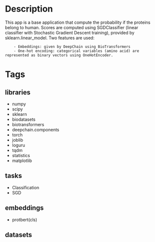# Description
This app is a base application that compute the probability if the proteins belong to human.
Scores are computed using SGDClassifier (linear classifier with Stochastic Gradient Descent training),
    provided by sklearn.linear_model. Two features are used:

        - Embeddings: given by DeepChain using BioTransformers
        - One-hot encoding: categorical variables (amino acid) are represented as binary vectors using OneHotEncoder.

# Tags

## libraries
- numpy
- scipy
- sklearn
- biodatasets
- biotransformers
- deepchain.components
- torch
- joblib
- loguru
- tqdm
- statistics
- matplotlib

## tasks
- Classification
- SGD

## embeddings
- protbert(cls)

## datasets

